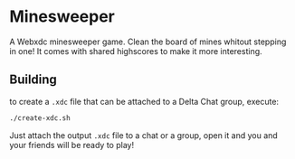 # Minesweeper

A Webxdc minesweeper game. Clean the board of mines whitout stepping in one! It comes with shared highscores to make it more interesting.



## Building

to create a `.xdc` file that can be attached to a Delta Chat group, execute:

```sh
./create-xdc.sh
```
Just attach the output `.xdc` file to a chat or a group, open it and you and your friends will be ready to play!
